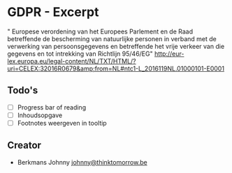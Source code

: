 # GDPR - Excerpt
" Europese verordening van het Europees Parlement en de Raad betreffende de bescherming van natuurlijke personen in verband met de verwerking van persoonsgegevens en betreffende het vrije verkeer van die gegevens en tot intrekking van Richtlijn 95/46/EG"
http://eur-lex.europa.eu/legal-content/NL/TXT/HTML/?uri=CELEX:32016R0679&amp;from=NL#ntc1-L_2016119NL.01000101-E0001

## Todo's
- [ ] Progress bar of reading
- [ ] Inhoudsopgave
- [ ] Footnotes weergeven in tooltip

## Creator
- Berkmans Johnny <johnny@thinktomorrow.be>

